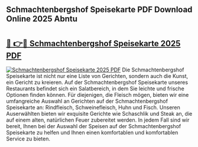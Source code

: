 ## Schmachtenbergshof Speisekarte PDF Download Online 2025 Abntu

# <h2><a href="http://gccl59h.nevu.top/?p=Schmachtenbergshof+Speisekarte">🔗 👉🔴 Schmachtenbergshof Speisekarte 2025 PDF</a></h2>

[![Schmachtenbergshof Speisekarte 2025 PDF](https://i.imgur.com/dBaPXMq.png)](http://gccl59h.nevu.top/?p=Schmachtenbergshof+Speisekarte)
Die Schmachtenbergshof Speisekarte ist nicht nur eine Liste von Gerichten, sondern auch die Kunst, ein Gericht zu kreieren. Auf der Schmachtenbergshof Speisekarte unseres Restaurants befindet sich ein Salatbereich, in dem Sie leichte und frische Optionen finden können. Für diejenigen, die Fleisch mögen, bieten wir eine umfangreiche Auswahl an Gerichten auf der Schmachtenbergshof Speisekarte an: Rindfleisch, Schweinefleisch, Huhn und Fisch. Unseren Auserwählten bieten wir exquisite Gerichte wie Schaschlik und Steak an, die auf einem alten, natürlichen Feuer zubereitet werden. In jedem Fall sind wir bereit, Ihnen bei der Auswahl der Speisen auf der Schmachtenbergshof Speisekarte zu helfen und Ihnen einen komfortablen und komfortablen Service zu bieten.
